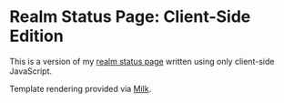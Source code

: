 Realm Status Page: Client-Side Edition
======================================

This is a version of my [realm status page](https://github.com/BinaryMuse/wow-realm-status) written using only client-side JavaScript.

Template rendering provided via [Milk](https://github.com/pvande/Milk).
